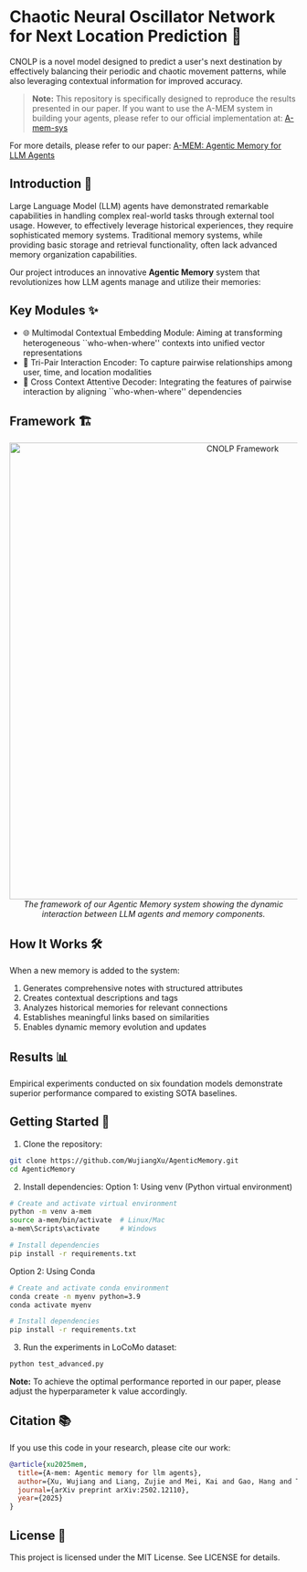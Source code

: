 # Chaotic Neural Oscillator Network for Next Location Prediction 🧠

CNOLP is a novel model designed to predict a user's next destination by effectively balancing their periodic and chaotic movement patterns, while also leveraging contextual information for improved accuracy.

> **Note:** This repository is specifically designed to reproduce the results presented in our paper. If you want to use the A-MEM system in building your agents, please refer to our official implementation at: [A-mem-sys](https://github.com/WujiangXu/A-mem-sys)

For more details, please refer to our paper: [A-MEM: Agentic Memory for LLM Agents](https://arxiv.org/pdf/2502.12110)

## Introduction 🌟

Large Language Model (LLM) agents have demonstrated remarkable capabilities in handling complex real-world tasks through external tool usage. However, to effectively leverage historical experiences, they require sophisticated memory systems. Traditional memory systems, while providing basic storage and retrieval functionality, often lack advanced memory organization capabilities.

Our project introduces an innovative **Agentic Memory** system that revolutionizes how LLM agents manage and utilize their memories:

## Key Modules ✨

- 🌐 Multimodal Contextual Embedding Module: Aiming at transforming heterogeneous ``who-when-where'' contexts into unified vector representations
- 📝 Tri-Pair Interaction Encoder: To capture pairwise relationships among user, time, and location modalities
- 🔄 Cross Context Attentive Decoder: Integrating the features of pairwise interaction by aligning ``who-when-where'' dependencies

## Framework 🏗️

<div align="center">
  <img src="Figure/framework.jpg" alt="CNOLP Framework" width="800"/>
  <br>
  <em>The framework of our Agentic Memory system showing the dynamic interaction between LLM agents and memory components.</em>
</div>

## How It Works 🛠️

When a new memory is added to the system:
1. Generates comprehensive notes with structured attributes
2. Creates contextual descriptions and tags
3. Analyzes historical memories for relevant connections
4. Establishes meaningful links based on similarities
5. Enables dynamic memory evolution and updates

## Results 📊

Empirical experiments conducted on six foundation models demonstrate superior performance compared to existing SOTA baselines.

## Getting Started 🚀

1. Clone the repository:
```bash
git clone https://github.com/WujiangXu/AgenticMemory.git
cd AgenticMemory
```

2. Install dependencies:
Option 1: Using venv (Python virtual environment)
```bash
# Create and activate virtual environment
python -m venv a-mem
source a-mem/bin/activate  # Linux/Mac
a-mem\Scripts\activate     # Windows

# Install dependencies
pip install -r requirements.txt
```

Option 2: Using Conda
```bash
# Create and activate conda environment
conda create -n myenv python=3.9
conda activate myenv

# Install dependencies
pip install -r requirements.txt
```

3. Run the experiments in LoCoMo dataset:
```python
python test_advanced.py 
```

**Note:** To achieve the optimal performance reported in our paper, please adjust the hyperparameter k value accordingly. 

## Citation 📚

If you use this code in your research, please cite our work:

```bibtex
@article{xu2025mem,
  title={A-mem: Agentic memory for llm agents},
  author={Xu, Wujiang and Liang, Zujie and Mei, Kai and Gao, Hang and Tan, Juntao and Zhang, Yongfeng},
  journal={arXiv preprint arXiv:2502.12110},
  year={2025}
}
```

## License 📄

This project is licensed under the MIT License. See LICENSE for details.
